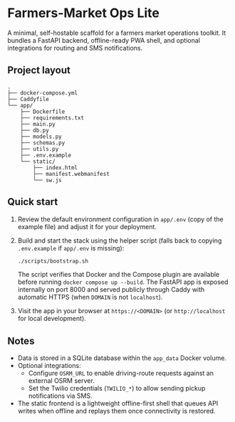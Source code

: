 # Farmers-Market Ops Lite

A minimal, self-hostable scaffold for a farmers market operations toolkit. It bundles a FastAPI backend, offline-ready PWA shell, and optional integrations for routing and SMS notifications.

## Project layout

```
.
├── docker-compose.yml
├── Caddyfile
└── app/
    ├── Dockerfile
    ├── requirements.txt
    ├── main.py
    ├── db.py
    ├── models.py
    ├── schemas.py
    ├── utils.py
    ├── .env.example
    └── static/
        ├── index.html
        ├── manifest.webmanifest
        └── sw.js
```

## Quick start

1. Review the default environment configuration in `app/.env` (copy of the example file) and adjust it for your deployment.

2. Build and start the stack using the helper script (falls back to copying `.env.example` if `app/.env` is missing):

   ```bash
   ./scripts/bootstrap.sh
   ```

   The script verifies that Docker and the Compose plugin are available before running `docker compose up --build`. The FastAPI app is exposed internally on port 8000 and served publicly through Caddy with automatic HTTPS (when `DOMAIN` is not `localhost`).

3. Visit the app in your browser at `https://<DOMAIN>` (or `http://localhost` for local development).

## Notes

- Data is stored in a SQLite database within the `app_data` Docker volume.
- Optional integrations:
  - Configure `OSRM_URL` to enable driving-route requests against an external OSRM server.
  - Set the Twilio credentials (`TWILIO_*`) to allow sending pickup notifications via SMS.
- The static frontend is a lightweight offline-first shell that queues API writes when offline and replays them once connectivity is restored.
